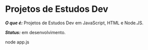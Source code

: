 <h1> Projetos de Estudos Dev </h1>

***O que é:*** Projetos de Estudos Dev em JavaScript, HTML e Node.JS. 

***Status:*** em desenvolvimento.

node app.js
